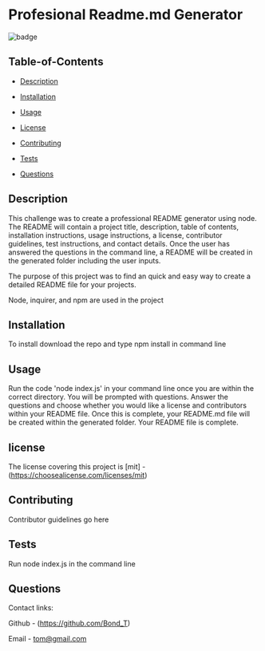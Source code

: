 # Profesional Readme.md Generator

  
  ![badge](https://img.shields.io/badge/license-mit-blue)
    
  
 
  ## Table-of-Contents
  * [Description](#description)
  * [Installation](#installation)
  * [Usage](#usage)

  * [License](#license)
  * [Contributing](#contributing)
  * [Tests](#tests)
  * [Questions](#questions)
  
  ## Description

  This challenge was to create a professional README generator using node. The README will contain a project title, description, table of contents, installation instructions, usage instructions, a license, contributor guidelines, test instructions, and contact details. Once the user has answered the questions in the command line, a README will be created in the generated folder including the user inputs.

  The purpose of this project was to find an quick and easy way to create a detailed README file for your projects.

   Node, inquirer, and npm are used in the project
 
  ## Installation

  To install download the repo and type npm install in command line
 
  ## Usage

  Run the code 'node index.js' in your command line once you are within the correct directory. You will be prompted with questions. Answer the questions and choose whether you would like a license and contributors within your README file. Once this is complete, your README.md file will be created within the generated folder. Your README file is complete.

  
  ## license

  The license covering this project is 
    [mit] - (https://choosealicense.com/licenses/mit)
  
  ## Contributing
  
  Contributor guidelines go here
 
  ## Tests

  Run node index.js in the command line
 
  ## Questions

  Contact links:

  Github - (https://github.com/Bond_T)

  Email - tom@gmail.com

